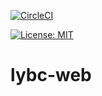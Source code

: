 
[![CircleCI](https://circleci.com/gh/lautin0/lybc-web.svg?style=svg)](https://app.circleci.com/pipelines/github/lautin0/lybc-web)

[![License: MIT](https://img.shields.io/badge/License-MIT-blue.svg)](https://opensource.org/licenses/MIT)


# lybc-web
